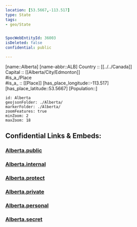 ```yaml
---
location: [53.5667,-113.517] 
type: State
tags:
- geo/State


SpocWebEntityId: 36003
isDeleted: false
confidential: public

---
```

[name::Alberta] 
[name-abbr::ALB] 
Country :: [[../../Canada]]  
Capital :: [[Alberta/City/Edmonton]]  
#is_a_/Place  
#is_a_ :: [[Place]] 
[has_place_longitude::-113.517] 
[has_place_latitude::53.5667] 
[Population::] 



```leaflet
id: Alberta
geojsonFolder: ./Alberta/
markerFolder: ./Alberta/
zoomFeatures: true 
minZoom: 2 
maxZoom: 18
```


## Confidential Links & Embeds: 

### [Alberta.public](/_public/\Earth\Continent\America~North\Canada\provinces~CanadaAlberta.public.md) 

### [Alberta.internal](/_internal/\Earth\Continent\America~North\Canada\provinces~CanadaAlberta.internal.md) 

### [Alberta.protect](/_protect/\Earth\Continent\America~North\Canada\provinces~CanadaAlberta.protect.md) 

### [Alberta.private](/_private/\Earth\Continent\America~North\Canada\provinces~CanadaAlberta.private.md) 

### [Alberta.personal](/_personal/\Earth\Continent\America~North\Canada\provinces~CanadaAlberta.personal.md) 

### [Alberta.secret](/_secret/\Earth\Continent\America~North\Canada\provinces~CanadaAlberta.secret.md)

